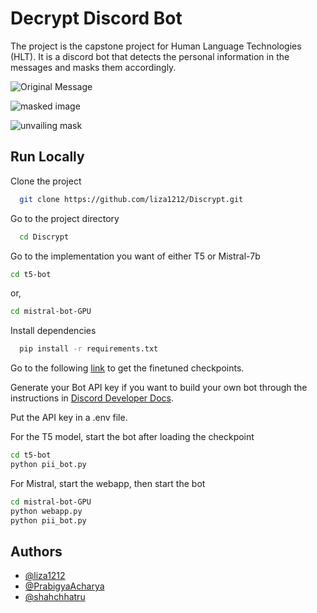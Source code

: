 
# Decrypt Discord Bot

The project is the capstone project for Human Language Technologies (HLT). It is a discord bot that detects the personal information in the messages and masks them accordingly.




![Original Message](https://media.discordapp.net/attachments/1229828828688289802/1230126736495345725/image.png?ex=66322fcc&is=661fbacc&hm=74f0090ce8b6620512b5a6f72f9a4d51aa39a8b231a46c43d267bbee34f38ae6&=&format=webp&quality=lossless&width=694&height=96)

![masked image](https://media.discordapp.net/attachments/1229828828688289802/1230126777029103657/image.png?ex=66322fd6&is=661fbad6&hm=74f0d6e0d07b46651c02272f6ac5ac08a5fff236d558ae9986f0ff61a4b54d5b&=&format=webp&quality=lossless&width=709&height=113)

![unvailing mask](https://cdn.discordapp.com/attachments/1229828828688289802/1230126792363474974/image.png?ex=66322fd9&is=661fbad9&hm=3fabb76c33b9c80e0d3820da2e77d74abf4802c9381879f152850d99b5be8e4c&)


## Run Locally

Clone the project

```bash
  git clone https://github.com/liza1212/Discrypt.git
```

Go to the project directory

```bash
  cd Discrypt
```

Go to the implementation you want of either T5 or Mistral-7b

```bash
cd t5-bot
```
or,
```bash
cd mistral-bot-GPU
```

Install dependencies

```bash
  pip install -r requirements.txt
```

Go to the following 
[link](https://drive.google.com/drive/folders/1-eHVGqaTMAXLzYNiCzo_OaQ22rBrjlog?usp=sharing) to get the finetuned checkpoints.

Generate your Bot API key if you want to build your own bot through the instructions in [Discord Developer Docs](https://discord.com/developers/docs/intro).

Put the API key in a .env file.

For the T5 model, start the bot after loading the checkpoint
```bash
cd t5-bot
python pii_bot.py
```

For Mistral, start the webapp, then start the bot
```bash
cd mistral-bot-GPU
python webapp.py
python pii_bot.py
```




## Authors

- [@liza1212](https://github.com/liza1212)
- [@PrabigyaAcharya](https://github.com/PrabigyaAcharya)
- [@shahchhatru](https://github.com/shahchhatru)
